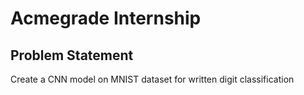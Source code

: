 # Acmegrade Internship
## Problem Statement 
Create a CNN model on MNIST dataset for written digit classification
